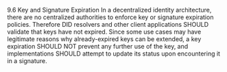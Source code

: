 9.6 Key and Signature Expiration In a decentralized identity architecture,
there are no centralized authorities to enforce key or signature expiration
policies. Therefore DID resolvers and other client applications SHOULD
validate that keys have not expired. Since some use cases may have legitimate
reasons why already-expired keys can be extended, a key expiration SHOULD NOT
prevent any further use of the key, and implementations SHOULD attempt to
update its status upon encountering it in a signature.


